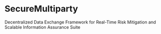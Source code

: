 # SecureMultiparty
Decentralized Data Exchange Framework for Real-Time Risk Mitigation and Scalable Information Assurance Suite

